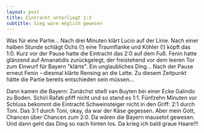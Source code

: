 ```yaml
---
layout: post
title: Eintracht unterliegt 1:3
subtitle: Sieg wäre möglich gewesen
---
```


Was für eine Partie... Nach drei Minuten klärt Lucio auf der Linie. Nach einer halben Stunde schlägt Ochs (!) eine Traumflanke und Köhler (!) köpft das 1:0. Kurz vor der Pause hatte die Eintracht das 2:0 auf dem Fuß. Fenin hatte glänzend auf Amanatidis zurückgelegt, der freistehend vor dem leeren Tor zum Einwurf für Bayern "klärte". Ein unglaubliches Ding... Nach der Pause erneut Fenin - diesmal klärte Rensing an die Latte. Zu diesem Zeitpunkt hätte die Partie bereits entschieden sein müssen...

Dann kamen die Bayern: Zunächst stieß van Buyten bei einer Ecke Galindo zu Boden. Schiri Rafati pfiff nicht und so stand es 1:1. Fünfzehn Minuten vor Schluss bekommt die Eintracht Schweinsteiger nicht in den Griff: 2:1 durch Toni. Das 3:1 durch Toni, okay, da war der Käse gegessen. Aber mein Gott, Chancen über Chancen zum 2:0. Da wären die Bayern mausetot gewesen. Und dann geht das Ding so nach hinten los. Da krieg ich bald graue Haare!!!

